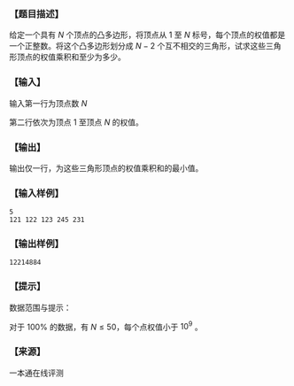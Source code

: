 ### 【题目描述】

给定一个具有 $N$ 个顶点的凸多边形，将顶点从 $1$ 至 $N$ 标号，每个顶点的权值都是一个正整数。将这个凸多边形划分成 $N-2$ 个互不相交的三角形，试求这些三角形顶点的权值乘积和至少为多少。

### 【输入】

输入第一行为顶点数 $N$

第二行依次为顶点 $1$ 至顶点 $N$ 的权值。

### 【输出】

输出仅一行，为这些三角形顶点的权值乘积和的最小值。

### 【输入样例】

```
5
121 122 123 245 231
```

### 【输出样例】

```
12214884
```

### 【提示】

数据范围与提示：

对于 100% 的数据，有 $N≤50$，每个点权值小于 $10^9$ 。


 ### 【来源】

 一本通在线评测 